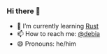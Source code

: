 ### Hi there 👋

- 🌱 I’m currently learning [Rust](https://rust-lang.org/)
- 📫 How to reach me: [@debia](https://twitter.com/debia)
- 😄 Pronouns: he/him


<!--
**koushik-ms/koushik-ms** is a ✨ _special_ ✨ repository because its `README.md` (this file) appears on your GitHub profile.

Here are some ideas to get you started:

- 🔭 I’m currently working on ...
- 🌱 I’m currently learning ...
- 👯 I’m looking to collaborate on ...
- 🤔 I’m looking for help with ...
- 💬 Ask me about ...
- 📫 How to reach me: ...
- 😄 Pronouns: ...
- ⚡ Fun fact: ...
&layout=compact
-->

